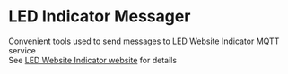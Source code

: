  
# LED Indicator Messager

Convenient tools used to send messages to LED Website Indicator MQTT service
<br>
See [LED Website Indicator website](http://ledindicator.devsoft.co.za) for details
